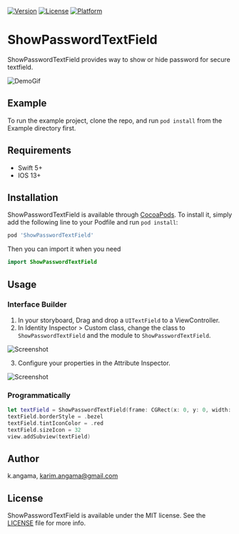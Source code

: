 [![Version](https://img.shields.io/cocoapods/v/ShowPasswordTextField.svg?style=flat)](https://cocoapods.org/pods/ShowPasswordTextField)
[![License](https://img.shields.io/cocoapods/l/ShowPasswordTextField.svg?style=flat)](https://cocoapods.org/pods/ShowPasswordTextField)
[![Platform](https://img.shields.io/cocoapods/p/ShowPasswordTextField.svg?style=flat)](https://cocoapods.org/pods/ShowPasswordTextField)

# ShowPasswordTextField
ShowPasswordTextField provides way to show or hide password for secure textfield.

![DemoGif](/Screenshots/ShowPasswordTextField-demo.gif)
  
## Example

To run the example project, clone the repo, and run `pod install` from the Example directory first.

## Requirements
* Swift 5+
* IOS 13+

## Installation

ShowPasswordTextField is available through [CocoaPods](https://cocoapods.org). To install
it, simply add the following line to your Podfile and run `pod install`:

```ruby
pod 'ShowPasswordTextField'
```

Then you can import it when you need

```swift
import ShowPasswordTextField
```

## Usage

### Interface Builder
1. In your storyboard, Drag and drop a `UITextField` to a ViewController.
2. In Identity Inspector > Custom class, change the class to `ShowPasswordTextField` and the module to `ShowPasswordTextField`.

![Screenshot](Screenshots/screenshot-Identity-Inspector.png)

3. Configure your properties in the Attribute Inspector.

![Screenshot](Screenshots/screenshot-properties.png)

### Programmatically
```Swift
let textField = ShowPasswordTextField(frame: CGRect(x: 0, y: 0, width: 240, height: 44))
textField.borderStyle = .bezel
textField.tintIconColor = .red
textField.sizeIcon = 32
view.addSubview(textField)
```

## Author

k.angama, karim.angama@gmail.com

## License

ShowPasswordTextField is available under the MIT license. See the [LICENSE](https://github.com/K-Angama/ShowPasswordTextField/blob/master/LICENSE) file for more info.
